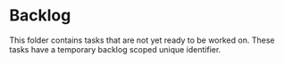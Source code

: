 # Backlog

This folder contains tasks that are not yet ready to be worked on. These tasks have a temporary backlog scoped unique identifier.